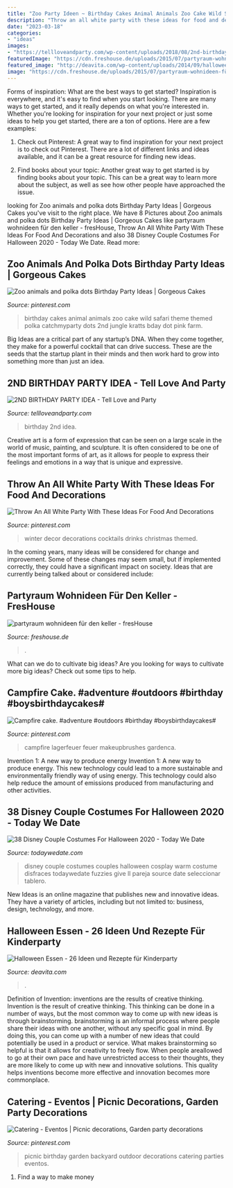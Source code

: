 ```yaml
---
title: "Zoo Party Ideen ~ Birthday Cakes Animal Animals Zoo Cake Wild Safari Theme Themed Polka Catchmyparty Dots 2nd Jungle Kratts Bday Dot Pink Farm"
description: "Throw an all white party with these ideas for food and decorations"
date: "2023-03-18"
categories:
- "ideas"
images:
- "https://tellloveandparty.com/wp-content/uploads/2018/08/2nd-birthday-party-ideas-2.jpg"
featuredImage: "https://cdn.freshouse.de/uploads/2015/07/partyraum-wohnideen-für-den-keller-e1437658542512.jpg"
featured_image: "http://deavita.com/wp-content/uploads/2014/09/halloween-essen-idee-kinderparty-salzstangen-kaese.jpg"
image: "https://cdn.freshouse.de/uploads/2015/07/partyraum-wohnideen-für-den-keller-e1437658542512.jpg"
---
```



Forms of inspiration: What are the best ways to get started?
Inspiration is everywhere, and it's easy to find when you start looking. There are many ways to get started, and it really depends on what you're interested in. Whether you're looking for inspiration for your next project or just some ideas to help you get started, there are a ton of options. Here are a few examples:
1. Check out Pinterest: A great way to find inspiration for your next project is to check out Pinterest. There are a lot of different links and ideas available, and it can be a great resource for finding new ideas.

2. Find books about your topic: Another great way to get started is by finding books about your topic. This can be a great way to learn more about the subject, as well as see how other people have approached the issue.


	

		
looking for Zoo animals and polka dots Birthday Party Ideas | Gorgeous Cakes you've visit to the right place. We have 8 Pictures about Zoo animals and polka dots Birthday Party Ideas | Gorgeous Cakes like partyraum wohnideen für den keller - fresHouse, Throw An All White Party With These Ideas For Food And Decorations and also 38 Disney Couple Costumes For Halloween 2020 - Today We Date. Read more:
		
    
## Zoo Animals And Polka Dots Birthday Party Ideas | Gorgeous Cakes

<img loading=lazy src="https://i.pinimg.com/736x/aa/dc/0e/aadc0e934affabd578f205ade71e4095--zoo-animal-cakes-animal-birthday-cakes.jpg?b=t" onerror="this.onerror=null;this.src='https://tse1.mm.bing.net/th?id=OIP.uIKOk2ZCdsg59Em2GK3v8QHaJ3&amp;pid=15.1';" alt="Zoo animals and polka dots Birthday Party Ideas | Gorgeous Cakes">

_Source: pinterest.com_

>birthday cakes animal animals zoo cake wild safari theme themed polka catchmyparty dots 2nd jungle kratts bday dot pink farm. 

	

Big Ideas are a critical part of any startup’s DNA. When they come together, they make for a powerful cocktail that can drive success. These are the seeds that the startup plant in their minds and then work hard to grow into something more than just an idea. 

    
## 2ND BIRTHDAY PARTY IDEA - Tell Love And Party

<img loading=lazy src="https://tellloveandparty.com/wp-content/uploads/2018/08/2nd-birthday-party-ideas-2.jpg" onerror="this.onerror=null;this.src='https://tse3.mm.bing.net/th?id=OIP.6ikJia_NZMzqX7CPJFzWPwDIEs&amp;pid=15.1';" alt="2ND BIRTHDAY PARTY IDEA - Tell Love and Party">

_Source: tellloveandparty.com_

>birthday 2nd idea. 

	

Creative art is a form of expression that can be seen on a large scale in the world of music, painting, and sculpture. It is often considered to be one of the most important forms of art, as it allows for people to express their feelings and emotions in a way that is unique and expressive.

    
## Throw An All White Party With These Ideas For Food And Decorations

<img loading=lazy src="https://i.pinimg.com/736x/22/eb/e2/22ebe27c06aa74a30b09df5d6e60b164--all-white-themed-party-white-decor-party.jpg" onerror="this.onerror=null;this.src='https://tse4.mm.bing.net/th?id=OIP.U4y-ZFfNMgexa94N20w5LwHaLH&amp;pid=15.1';" alt="Throw An All White Party With These Ideas For Food And Decorations">

_Source: pinterest.com_

>winter decor decorations cocktails drinks christmas themed. 

	

In the coming years, many ideas will be considered for change and improvement. Some of these changes may seem small, but if implemented correctly, they could have a significant impact on society. Ideas that are currently being talked about or considered include: 

    
## Partyraum Wohnideen Für Den Keller - FresHouse

<img loading=lazy src="https://cdn.freshouse.de/uploads/2015/07/partyraum-wohnideen-für-den-keller-e1437658542512.jpg" onerror="this.onerror=null;this.src='https://tse3.mm.bing.net/th?id=OIP.T-sFDtv1Vf7aQRMot2DhwgHaFT&amp;pid=15.1';" alt="partyraum wohnideen für den keller - fresHouse">

_Source: freshouse.de_

>. 

	

What can we do to cultivate big ideas?
Are you looking for ways to cultivate more big ideas? Check out some tips to help.

    
## Campfire Cake. #adventure #outdoors #birthday #boysbirthdaycakes#

<img loading=lazy src="https://i.pinimg.com/736x/85/92/9e/85929e57148acb39a771caaf8b522272.jpg" onerror="this.onerror=null;this.src='https://tse3.mm.bing.net/th?id=OIP.RxQOpQLKlSBEv6K5UrGDkwHaJ3&amp;pid=15.1';" alt="Campfire cake. #adventure #outdoors #birthday #boysbirthdaycakes#">

_Source: pinterest.com_

>campfire lagerfeuer feuer makeupbrushes gardenca. 

	

Invention 1: A new way to produce energy
Invention 1: A new way to produce energy. This new technology could lead to a more sustainable and environmentally friendly way of using energy. This technology could also help reduce the amount of emissions produced from manufacturing and other activities.

    
## 38 Disney Couple Costumes For Halloween 2020 - Today We Date

<img loading=lazy src="https://todaywedate.com/wp-content/uploads/2019/04/Adorable-Disney-couple-costumes-that-are-straight-up-couple-goals-todaywedate.com-8.jpg" onerror="this.onerror=null;this.src='https://tse3.mm.bing.net/th?id=OIP.OMtsnM5nz3xP7GRjYBioDwHaLH&amp;pid=15.1';" alt="38 Disney Couple Costumes For Halloween 2020 - Today We Date">

_Source: todaywedate.com_

>disney couple costumes couples halloween cosplay warm costume disfraces todaywedate fuzzies give ll pareja source date seleccionar tablero. 

	

New Ideas is an online magazine that publishes new and innovative ideas. They have a variety of articles, including but not limited to: business, design, technology, and more.

    
## Halloween Essen - 26 Ideen Und Rezepte Für Kinderparty

<img loading=lazy src="http://deavita.com/wp-content/uploads/2014/09/halloween-essen-idee-kinderparty-salzstangen-kaese.jpg" onerror="this.onerror=null;this.src='https://tse3.mm.bing.net/th?id=OIP._JExCNrRe3dFb3WZI-bwRwHaKn&amp;pid=15.1';" alt="Halloween Essen - 26 Ideen und Rezepte für Kinderparty">

_Source: deavita.com_

>. 

	

Definition of Invention: inventions are the results of creative thinking.
Invention is the result of creative thinking. This thinking can be done in a number of ways, but the most common way to come up with new ideas is through brainstorming. brainstorming is an informal process where people share their ideas with one another, without any specific goal in mind. By doing this, you can come up with a number of new ideas that could potentially be used in a product or service.
What makes brainstorming so helpful is that it allows for creativity to freely flow. When people areallowed to go at their own pace and have unrestricted access to their thoughts, they are more likely to come up with new and innovative solutions. This quality helps inventions become more effective and innovation becomes more commonplace.

    
## Catering - Eventos | Picnic Decorations, Garden Party Decorations

<img loading=lazy src="https://i.pinimg.com/736x/d9/7b/4c/d97b4c393ed76eabf88142d18c02a62c--picnic-catering.jpg" onerror="this.onerror=null;this.src='https://tse3.mm.bing.net/th?id=OIP.df4_1gkY2tFjzef3MDFKGADhEs&amp;pid=15.1';" alt="Catering - Eventos | Picnic decorations, Garden party decorations">

_Source: pinterest.com_

>picnic birthday garden backyard outdoor decorations catering parties eventos. 

	

1. Find a way to make money 

